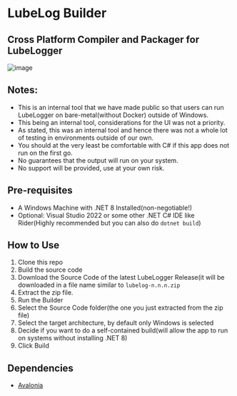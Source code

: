 # LubeLog Builder
## Cross Platform Compiler and Packager for LubeLogger
![image](https://github.com/user-attachments/assets/04f9ef75-d054-4e34-b9ed-68888aedeb0a)
## Notes:
- This is an internal tool that we have made public so that users can run LubeLogger on bare-metal(without Docker) outside of Windows.
- This being an internal tool, considerations for the UI was not a priority.
- As stated, this was an internal tool and hence there was not a whole lot of testing in environments outside of our own.
- You should at the very least be comfortable with C# if this app does not run on the first go.
- No guarantees that the output will run on your system.
- No support will be provided, use at your own risk.
## Pre-requisites
- A Windows Machine with .NET 8 Installed(non-negotiable!)
- Optional: Visual Studio 2022 or some other .NET C# IDE like Rider(Highly recommended but you can also do `dotnet build`)
## How to Use
1. Clone this repo
2. Build the source code
3. Download the Source Code of the latest LubeLogger Release(it will be downloaded in a file name similar to `lubelog-n.n.n.zip`
4. Extract the zip file.
5. Run the Builder
6. Select the Source Code folder(the one you just extracted from the zip file)
7. Select the target architecture, by default only Windows is selected
8. Decide if you want to do a self-contained build(will allow the app to run on systems without installing .NET 8)
9. Click Build
## Dependencies
- [Avalonia](https://github.com/avaloniaui/avalonia)
